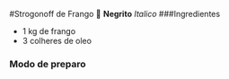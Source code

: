 #Strogonoff de Frango :chicken:
**Negrito** _Italico_
###Ingredientes
 - 1 kg de frango
 - 3 colheres de oleo
### Modo de preparo

